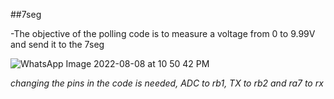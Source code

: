 ##7seg

-The objective of the polling code is to measure a voltage from 0 to 9.99V and send it to the 7seg

![WhatsApp Image 2022-08-08 at 10 50 42 PM](https://user-images.githubusercontent.com/81925037/183939048-4f462c01-6a09-4033-9fe9-60ac04f10bc1.jpeg)

*changing the pins in the code is needed, ADC to rb1, TX to rb2 and ra7 to rx*
